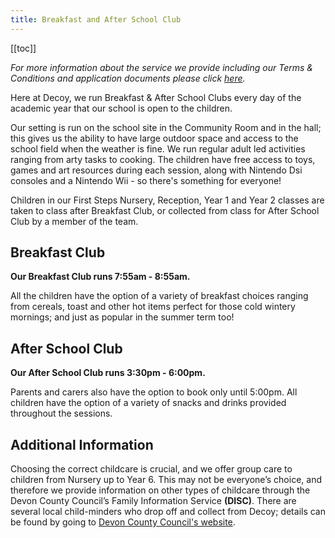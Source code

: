 ```yaml
---
title: Breakfast and After School Club
---
```

\[[toc]]

*For more information about the service we provide including our Terms & Conditions and application documents please click [here](https://drive.google.com/a/decoyschool.co.uk/folderview?id=0B0102cki14zKbWFUblRocFZOVjQ&usp=sharing&tid=0B0102cki14zKUmg5Y1FYcVhwUlU).*

Here at Decoy, we run Breakfast & After School Clubs every day of the academic year that our school is open to the children.

Our setting is run on the school site in the Community Room and in the hall; this gives us the ability to have large outdoor space and access to the school field when the weather is fine. We run regular adult led activities ranging from arty tasks to cooking. The children have free access to toys, games and art resources during each session, along with Nintendo Dsi consoles and a Nintendo Wii - so there's something for everyone!

Children in our First Steps Nursery, Reception, Year 1 and Year 2 classes are taken to class after Breakfast Club, or collected from class for After School Club by a member of the team.

## Breakfast Club

**Our Breakfast Club runs 7:55am - 8:55am.**

All the children have the option of a variety of breakfast choices ranging from cereals, toast and other hot items perfect for those cold wintery mornings; and just as popular in the summer term too!

## After School Club

**Our After School Club runs 3:30pm - 6:00pm.**

Parents and carers also have the option to book only until 5:00pm. All children have the option of a variety of snacks and drinks provided throughout the sessions.

## Additional Information

Choosing the correct childcare is crucial, and we offer group care to children from Nursery up to Year 6. This may not be everyone’s choice, and therefore we provide information on other types of childcare through the Devon County Council’s Family Information Service **(DISC)**. There are several local child-minders who drop off and collect from Decoy; details can be found by going to [Devon County Council's website](https://www.devon.gov.uk/educationandfamilies/early-years-and-childcare).
